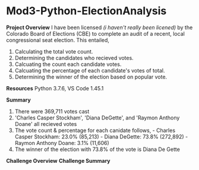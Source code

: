 # Mod3-Python-ElectionAnalysis
**Project Overview**
I have been licensed *(i haven't really been licened)* by the Colorado Board of Elections (CBE) to complete an audit of a recent, local congressional seat election.
This entailed,
  1. Calculating the total vote count.
  2. Determining the candidates who recieved votes.
  3. Calcuating the count each candidate votes.
  4. Calcuating the percentage of each candidate's votes of total.
  5. Determining the winner of the election based on popular vote.

**Resources**
Python 3.7.6, VS Code 1.45.1

**Summary**
  1. There were 369,711 votes cast
  2. 'Charles Casper Stockham', 'Diana DeGette', and 'Raymon Anthony Doane' all recieved votes
  3. The vote count & percentage for each canidate follows,
    - Charles Casper Stockham: 23.0% (85,213)
    - Diana DeGette: 73.8% (272,892)
    - Raymon Anthony Doane: 3.1% (11,606)
  4. The winner of the election with 73.8% of the vote is Diana De Gette

**Challenge Overview**
**Challenge Summary**
